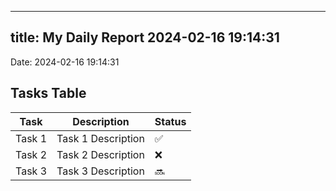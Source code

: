 
---
title: My Daily Report 2024-02-16 19:14:31
---

Date: 2024-02-16 19:14:31

## Tasks Table

| Task | Description | Status |
|------|-------------|--------|
| Task 1 | Task 1 Description | ✅ |
| Task 2 | Task 2 Description | ❌ |
| Task 3 | Task 3 Description | 🔜 |
